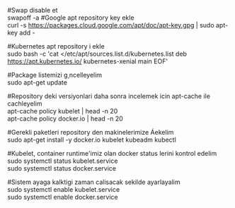 #Swap disable et  
swapoff -a
#Google apt repository key ekle  
curl -s https://packages.cloud.google.com/apt/doc/apt-key.gpg | sudo apt-key add -

#Kubernetes apt repository i ekle  
sudo bash -c 'cat <<EOF >/etc/apt/sources.list.d/kubernetes.list
deb https://apt.kubernetes.io/ kubernetes-xenial main
EOF'

#Package listemizi g¸ncelleyelim  
sudo apt-get update

#Repository deki versiyonlari daha sonra incelemek icin apt-cache ile cachleyelim  
apt-cache policy kubelet | head -n 20   
apt-cache policy docker.io | head -n 20 

#Gerekli paketleri repository den makinelerimize Áekelim  
sudo apt-get install -y docker.io kubelet kubeadm kubectl

#Kubelet, container runtime'imiz olan docker status lerini kontrol edelim  
sudo systemctl status kubelet.service  
sudo systemctl status docker.service 

#Sistem ayaga kalktigi zaman calisacak sekilde ayarlayalim  
sudo systemctl enable kubelet.service  
sudo systemctl enable docker.service